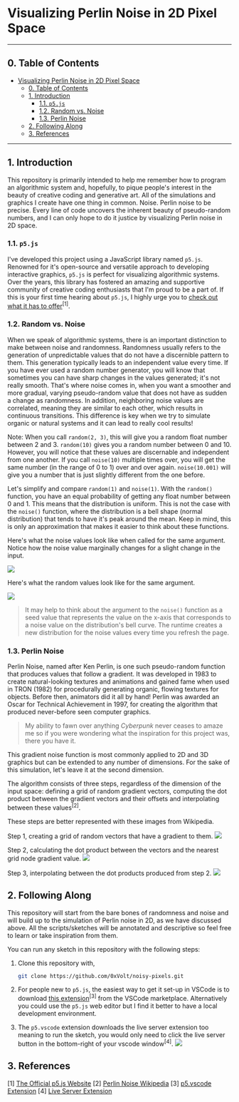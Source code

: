 # Visualizing Perlin Noise in 2D Pixel Space

---

## 0. Table of Contents
- [Visualizing Perlin Noise in 2D Pixel Space](#visualizing-perlin-noise-in-2d-pixel-space)
  - [0. Table of Contents](#0-table-of-contents)
  - [1. Introduction](#1-introduction)
    - [1.1. `p5.js`](#11-p5js)
    - [1.2. Random vs. Noise](#12-random-vs-noise)
    - [1.3. Perlin Noise](#13-perlin-noise)
  - [2. Following Along](#2-following-along)
  - [3. References](#3-references)

---

## 1. Introduction

This repository is primarily intended to help me remember how to program an algorithmic system and, hopefully, to pique people's interest in the beauty of creative coding and generative art. All of the simulations and graphics I create have one thing in common. Noise. Perlin noise to be precise. Every line of code uncovers the inherent beauty of pseudo-random numbers, and I can only hope to do it justice by visualizing Perlin noise in 2D space.

### 1.1. `p5.js`

I've developed this project using a JavaScript library named `p5.js`. Renowned for it's open-source and versatile approach to developing interactive graphics, `p5.js` is perfect for visualizing algorithmic systems. Over the years, this library has fostered an amazing and supportive community of creative coding enthusiasts that I'm proud to be a part of. If this is your first time hearing about `p5.js`, I highly urge you to [check out what it has to offer](https://p5js.org/)<sup>[1]</sup>. 

### 1.2. Random vs. Noise

When we speak of algorithmic systems, there is an important distinction to make between noise and randomness. Randomness usually refers to the generation of unpredictable values that do not have a discernible pattern to them. This generation typically leads to an independent value every time. If you have ever used a random number generator, you will know that sometimes you can have sharp changes in the values generated; it's not really smooth. That's where noise comes in, when you want a smoother and more gradual, varying pseudo-random value that does not have as sudden a change as randomness. In addition, neighboring noise values are correlated, meaning they are similar to each other, which results in continuous transitions. This difference is key when we try to simulate organic or natural systems and it can lead to really cool results! 

Note:
When you call `random(2, 3)`, this will give you a random float number between 2 and 3. `random(10)` gives you a random number between 0 and 10. However, you will notice that these values are discernable and independent from one another. If you call `noise(10)` multiple times over, you will get the same number (in the range of 0 to 1) over and over again. `noise(10.001)` will give you a number that is just slightly different from the one before.

Let's simplify and compare `random(1)` and `noise(1)`. With the `random()` function, you have an equal probability of getting any float number between 0 and 1. This means that the distribution is uniform. This is not the case with the `noise()` function, where the distribution is a bell shape (normal distribution) that tends to have it's peak around the mean. Keep in mind, this is only an approximation that makes it easier to think about these functions.

Here's what the noise values look like when called for the same argument. Notice how the noise value marginally changes for a slight change in the input. 

![](./assets/noise-values-console.png)

Here's what the random values look like for the same argument.

![](./assets/random-values-console.png)

> It may help to think about the argument to the `noise()` function as a seed value that represents the value on the x-axis that corresponds to a noise value on the distribution's bell curve. The runtime creates a new distribution for the noise values every time you refresh the page. 

### 1.3. Perlin Noise

Perlin Noise, named after Ken Perlin, is one such pseudo-random function that produces values that follow a gradient. It was developed in 1983 to create natural-looking textures and animations and gained fame when used in TRON (1982) for procedurally generating organic, flowing textures for objects. Before then, animators did it all by hand! Perlin was awarded an Oscar for Technical Achievement in 1997, for creating the algorithm that produced never-before seen computer graphics. 

> My ability to fawn over anything *Cyberpunk* never ceases to amaze me so if you were wondering what the inspiration for this project was, there you have it.

This gradient noise function is most commonly applied to 2D and 3D graphics but can be extended to any number of dimensions. For the sake of this simulation, let's leave it at the second dimension. 

The algorithm consists of three steps, regardless of the dimension of the input space: defining a grid of random gradient vectors, computing the dot product between the gradient vectors and their offsets and interpolating between these values<sup>[2]</sup>.

These steps are better represented with these images from Wikipedia.

Step 1, creating a grid of random vectors that have a gradient to them.
![](./assets/1-PerlinNoiseGradientGrid.svg.png)

Step 2, calculating the dot product between the vectors and the nearest grid node gradient value.
![](./assets/2-PerlinNoiseDotProducts.svg.png)

Step 3, interpolating between the dot products produced from step 2.
![](./assets/3-PerlinNoiseInterpolated.svg.png)

## 2. Following Along

This repository will start from the bare bones of randomness and noise and will build up to the simulation of Perlin noise in 2D, as we have discussed above. All the scripts/sketches will be annotated and descriptive so feel free to learn or take inspiration from them.

You can run any sketch in this repository with the following steps:

1. Clone this repository with, 
   ```bash
   git clone https://github.com/0xVolt/noisy-pixels.git
   ```

2. For people new to `p5.js`, the easiest way to get it set-up in VSCode is to download [this extension](https://marketplace.visualstudio.com/items?itemName=samplavigne.p5-vscode)<sup>[3]</sup> from the VSCode marketplace. Alternatively you could use the `p5.js` web editor but I find it better to have a local development environment.  

3. The `p5.vscode` extension downloads the live server extension too meaning to run the sketch, you would only need to click the live server button in the bottom-right of your vscode window<sup>[4]</sup>.
   ![](./assets/4-vscode-live-server-statusbar-3.jpg)

## 3. References
[1] [The Official p5.js Website](https://p5js.org/)
[2] [Perlin Noise Wikipedia](https://en.wikipedia.org/wiki/Perlin_noise)
[3] [p5.vscode Extension](https://marketplace.visualstudio.com/items?itemName=samplavigne.p5-vscode)
[4] [Live Server Extension](https://marketplace.visualstudio.com/items?itemName=ritwickdey.LiveServer)